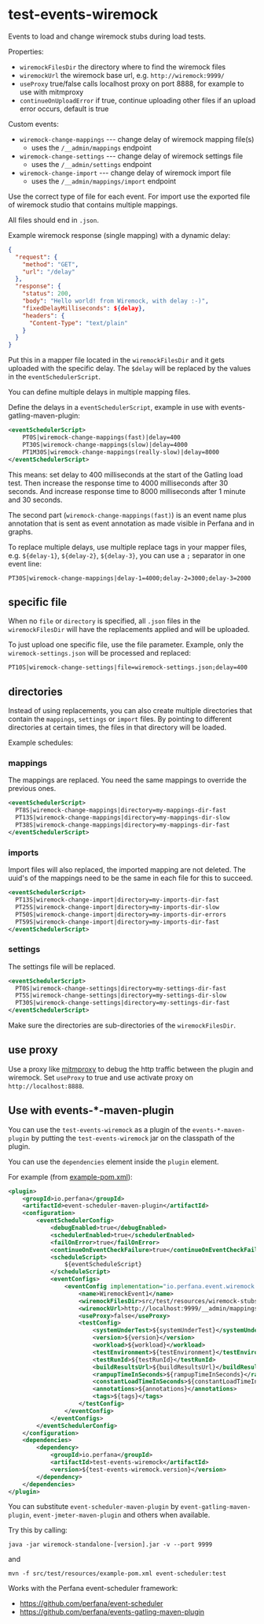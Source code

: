 # test-events-wiremock

Events to load and change wiremock stubs during load tests.

Properties:
* `wiremockFilesDir` the directory where to find the wiremock files
* `wiremockUrl` the wiremock base url, e.g. `http://wiremock:9999/`
* `useProxy` true/false calls localhost proxy on port 8888, for example to use with mitmproxy
* `continueOnUploadError` if true, continue uploading other files if an upload error occurs, default is true

Custom events:
* `wiremock-change-mappings` --- change delay of wiremock mapping file(s)
  * uses the `/__admin/mappings` endpoint
* `wiremock-change-settings` --- change delay of wiremock settings file
  * uses the `/__admin/settings` endpoint
* `wiremock-change-import` --- change delay of wiremock import file 
  * uses the `/__admin/mappings/import` endpoint

Use the correct type of file for each event. For import use the exported file of wiremock studio
that contains multiple mappings.

All files should end in `.json`.

Example wiremock response (single mapping) with a dynamic delay:

```json
{
  "request": {
    "method": "GET",
    "url": "/delay"
  },
  "response": {
    "status": 200,
    "body": "Hello world! from Wiremock, with delay :-)",
    "fixedDelayMilliseconds": ${delay},
    "headers": {
      "Content-Type": "text/plain"
    }
  }
}
```
Put this in a mapper file located in the `wiremockFilesDir` and it gets uploaded with 
the specific delay. The `$delay` will be replaced by the values in the `eventSchedulerScript`.

You can define multiple delays in multiple mapping files.

Define the delays in a `eventSchedulerScript`, example in use with events-gatling-maven-plugin:

```xml
<eventSchedulerScript>
    PT0S|wiremock-change-mappings(fast)|delay=400
    PT30S|wiremock-change-mappings(slow)|delay=4000
    PT1M30S|wiremock-change-mappings(really-slow)|delay=8000
</eventSchedulerScript>
```
This means: set delay to 400 milliseconds at the start of the Gatling load test.
Then increase the response time to 4000 milliseconds after 30 seconds.
And increase response time to 8000 milliseconds after 1 minute and 30 seconds.

The second part (`wiremock-change-mappings(fast)`) is an event name plus annotation that 
is sent as event annotation as made visible in Perfana and in graphs.

To replace multiple delays, use multiple replace tags in your mapper files,
e.g. `${delay-1}`, `${delay-2}`, `${delay-3}`, you can use a `;` separator in one event line:

    PT30S|wiremock-change-mappings|delay-1=4000;delay-2=3000;delay-3=2000

## specific file

When no `file` or `directory` is specified, all `.json` files in the `wiremockFilesDir` will have the
replacements applied and will be uploaded.

To just upload one specific file, use the file parameter. Example, only the `wiremock-settings.json` will be
processed and replaced:

```
PT10S|wiremock-change-settings|file=wiremock-settings.json;delay=400
```

## directories

Instead of using replacements, you can also create multiple directories that contain
the `mappings`, `settings` or `import` files. By pointing to different directories at certain times,
the files in that directory will be loaded. 


Example schedules:

### mappings

The mappings are replaced. You need the same mappings to override the previous ones.

```xml
<eventSchedulerScript>
  PT8S|wiremock-change-mappings|directory=my-mappings-dir-fast
  PT13S|wiremock-change-mappings|directory=my-mappings-dir-slow
  PT38S|wiremock-change-mappings|directory=my-mappings-dir-fast
</eventSchedulerScript>
```

### imports

Import files will also replaced, the imported mapping are not deleted.
The uuid's of the mappings need to be the same in each file for this to succeed.

```xml
<eventSchedulerScript>
  PT13S|wiremock-change-import|directory=my-imports-dir-fast
  PT25S|wiremock-change-import|directory=my-imports-dir-slow
  PT50S|wiremock-change-import|directory=my-imports-dir-errors
  PT59S|wiremock-change-import|directory=my-imports-dir-fast
</eventSchedulerScript>
```

### settings

The settings file will be replaced.

```xml
<eventSchedulerScript>
  PT0S|wiremock-change-settings|directory=my-settings-dir-fast
  PT5S|wiremock-change-settings|directory=my-settings-dir-slow
  PT30S|wiremock-change-settings|directory=my-settings-dir-fast
</eventSchedulerScript>
```

Make sure the directories are sub-directories of the `wiremockFilesDir`.


## use proxy

Use a proxy like [mitmproxy](https://mitmproxy.org/) to debug the http traffic between the 
plugin and wiremock. Set `useProxy` to true and use activate proxy on `http://localhost:8888`.

## Use with events-*-maven-plugin

You can use the `test-events-wiremock` as a plugin of the `events-*-maven-plugin`
by putting the `test-events-wiremock` jar on the classpath of the plugin.

You can use the `dependencies` element inside the `plugin` element.

For example (from [example-pom.xml](src/test/resources/example-pom.xml)):

```xml
<plugin>
    <groupId>io.perfana</groupId>
    <artifactId>event-scheduler-maven-plugin</artifactId>
    <configuration>
        <eventSchedulerConfig>
            <debugEnabled>true</debugEnabled>
            <schedulerEnabled>true</schedulerEnabled>
            <failOnError>true</failOnError>
            <continueOnEventCheckFailure>true</continueOnEventCheckFailure>
            <scheduleScript>
                ${eventScheduleScript}
            </scheduleScript>
            <eventConfigs>
                <eventConfig implementation="io.perfana.event.wiremock.WiremockEventConfig">
                    <name>WiremockEvent1</name>
                    <wiremockFilesDir>src/test/resources/wiremock-stubs</wiremockFilesDir>
                    <wiremockUrl>http://localhost:9999/__admin/mappings</wiremockUrl>
                    <useProxy>false</useProxy>
                    <testConfig>
                        <systemUnderTest>${systemUnderTest}</systemUnderTest>
                        <version>${version}</version>
                        <workload>${workload}</workload>
                        <testEnvironment>${testEnvironment}</testEnvironment>
                        <testRunId>${testRunId}</testRunId>
                        <buildResultsUrl>${buildResultsUrl}</buildResultsUrl>
                        <rampupTimeInSeconds>${rampupTimeInSeconds}</rampupTimeInSeconds>
                        <constantLoadTimeInSeconds>${constantLoadTimeInSeconds}</constantLoadTimeInSeconds>
                        <annotations>${annotations}</annotations>
                        <tags>${tags}</tags>
                    </testConfig>
                </eventConfig>
            </eventConfigs>
        </eventSchedulerConfig>
    </configuration>
    <dependencies>
        <dependency>
            <groupId>io.perfana</groupId>
            <artifactId>test-events-wiremock</artifactId>
            <version>${test-events-wiremock.version}</version>
        </dependency>
    </dependencies>
</plugin>
```

You can substitute `event-scheduler-maven-plugin` by `event-gatling-maven-plugin`, `event-jmeter-maven-plugin`
and others when available.

Try this by calling:

    java -jar wiremock-standalone-[version].jar -v --port 9999

and

    mvn -f src/test/resources/example-pom.xml event-scheduler:test


Works with the Perfana event-scheduler framework: 
* https://github.com/perfana/event-scheduler
* https://github.com/perfana/events-gatling-maven-plugin